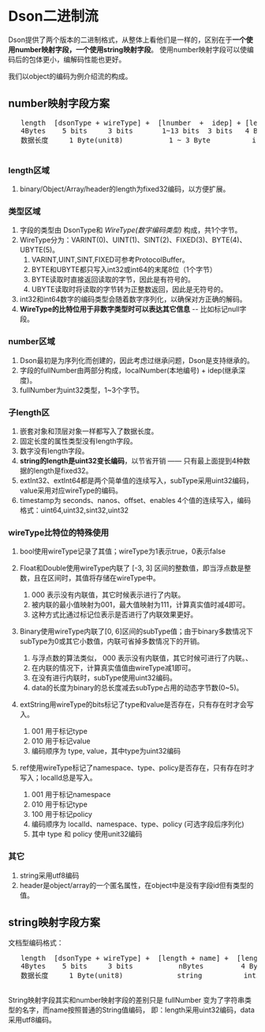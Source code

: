 # Dson二进制流

Dson提供了两个版本的二进制格式，从整体上看他们是一样的，区别在于**一个使用number映射字段，一个使用string映射字段**。
使用number映射字段可以使编码后的包体更小，编解码性能也更好。

我们以object的编码为例介绍流的构成。

## number映射字段方案

  <pre>
   length  [dsonType + wireType] +  [lnumber  +  idep] + [length] + [subType] + [data] ...
   4Bytes    5 bits     3 bits       1~13 bits  3 bits   4 Bytes     1~5 Byte     0~n Bytes
   数据长度     1 Byte(unit8)           1 ~ 3 Byte          int32     unit32/Byte
  </pre>

### length区域

1. binary/Object/Array/header的length为fixed32编码，以方便扩展。

### 类型区域

1. 字段的类型由 DsonType和 *WireType(数字编码类型)* 构成，共1个字节。
2. WireType分为：VARINT(0)、UINT(1)、SINT(2)、FIXED(3)、BYTE(4)、UBYTE(5)。
    1. VARINT,UINT,SINT,FIXED可参考ProtocolBuffer。
    2. BYTE和UBYTE都只写入int32或int64的末尾8位（1个字节）
    3. BYTE读取时直接返回读取的字节，因此是有符号的。
    4. UBYTE读取时将读取的字节转为正整数返回，因此是无符号的。
3. int32和int64数字的编码类型会随着数字序列化，以确保对方正确的解码。
4. **WireType的比特位用于非数字类型时可以表达其它信息** -- 比如标记null字段。

### number区域

1. Dson最初是为序列化而创建的，因此考虑过继承问题，Dson是支持继承的。
2. 字段的fullNumber由两部分构成，localNumber(本地编号)  + idep(继承深度)。
3. fullNumber为uint32类型，1~3个字节。

### 子length区

1. 嵌套对象和顶层对象一样都写入了数据长度。
2. 固定长度的属性类型没有length字段。
3. 数字没有length字段。
4. **string的length是uint32变长编码**，以节省开销 —— 只有最上面提到4种数据的length是fixed32。
5. extInt32、extInt64都是两个简单值的连续写入，subType采用uint32编码，value采用对应wireType的编码。
6. timestamp为 seconds、nanos、offset、enables 4个值的连续写入，编码格式：uint64,uint32,sint32,uint32

### wireType比特位的特殊使用

1. bool使用wireType记录了其值；wireType为1表示true，0表示false
2. Float和Double使用wireType内联了 \[-3, 3] 区间的整数值，即当浮点数是整数，且在区间时，其值将存储在wireType中。
    1. 000 表示没有内联值，其它时候表示进行了内联。
    2. 被内联的最小值映射为001，最大值映射为111，计算真实值时减4即可。
    3. 这种方式比通过标记位表示是否进行了内联效果更好。

3. Binary使用wireType内联了\[0, 6]区间的subType值；由于binary多数情况下subType为0或其它小数值，内联可省掉多数情况下的开销。
    1. 与浮点数的算法类似， 000 表示没有内联值，其它时候可进行了内联。、
    2. 在内联的情况下，计算真实值值由wireType减1即可。
    3. 在没有进行内联时，subType使用uint32编码。
    4. data的长度为binary的总长度减去subType占用的动态字节数(0~5)。

4. extString用wireType的bits标记了type和value是否存在，只有存在时才会写入。
    1. 001 用于标记type
    2. 010 用于标记value
    3. 编码顺序为 type, value，其中type为uint32编码

5. ref使用wireType标记了namespace、type、policy是否存在，只有存在时才写入；localId总是写入。
    1. 001 用于标记namespace
    2. 010 用于标记type
    3. 100 用于标记policy
    4. 编码顺序为 localId、namespace、type、policy (可选字段后序列化)
    5. 其中 type 和 policy 使用unit32编码

### 其它

1. string采用utf8编码
2. header是object/array的一个匿名属性，在object中是没有字段id但有类型的值。

## string映射字段方案

  <p>
  文档型编码格式：
  <pre>
   length  [dsonType + wireType] +  [length + name] +  [length] + [subType] + [data] ...
   4Bytes    5 bits     3 bits           nBytes         4 Bytes    1~5 Byte   0~n Bytes
   数据长度     1 Byte(unit8)             string          int32    unit32/Byte
  </pre>

String映射字段其实和number映射字段的差别只是 fullNumber 变为了字符串类型的名字，而name按照普通的String值编码，
即：length采用uint32编码，data采用utf8编码。